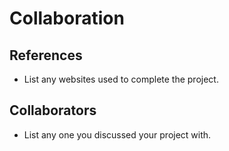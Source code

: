 # Collaboration

## References

- List any websites used to complete the project.

## Collaborators

- List any one you discussed your project with.
